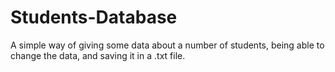 # Students-Database
A simple way of giving some data about a number of students, being able to change the data, and saving it in a .txt file.
